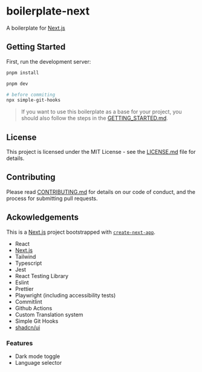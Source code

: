 # boilerplate-next

A boilerplate for [Next.js](https://nextjs.org/)

## Getting Started

First, run the development server:

```bash
pnpm install

pnpm dev

# before commiting
npx simple-git-hooks
```

> If you want to use this boilerplate as a base for your project, you should also follow the steps in the [GETTING_STARTED.md](./GETTING_STARTED.md).

## License

This project is licensed under the MIT License - see the [LICENSE.md](LICENSE.md) file for details.

## Contributing

Please read [CONTRIBUTING.md](CONTRIBUTING.md) for details on our code of conduct, and the process for submitting pull requests.

## Ackowledgements

This is a [Next.js](https://nextjs.org/) project bootstrapped with [`create-next-app`](https://github.com/vercel/next.js/tree/canary/packages/create-next-app).

- React
- [Next.js](https://nextjs.org/)
- Tailwind
- Typescript
- Jest
- React Testing Library
- Eslint
- Prettier
- Playwright (including accessibility tests)
- Commitlint
- Github Actions
- Custom Translation system
- Simple Git Hooks
- [shadcn/ui](https://ui.shadcn.com/)

### Features

- Dark mode toggle
- Language selector
